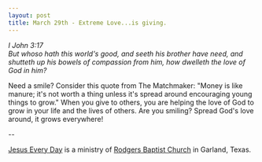 ```yaml
---
layout: post
title: March 29th - Extreme Love...is giving.
---
```


_I John 3:17  
But whoso hath this world's good, and seeth his brother have need,
and shutteth up his bowels of compassion from him, how dwelleth the
love of God in him?_

Need a smile? Consider this quote from The Matchmaker: "Money is
like manure; it's not worth a thing unless it's spread around
encouraging young things to grow." When you give to others, you are
helping the love of God to grow in your life and the lives of others.
Are you smiling? Spread God's love around, it grows everywhere!

 --

<a href=http://jesuseveryday.net>Jesus Every Day</a> is a ministry of <a href=http://rodgersbaptist.net>Rodgers Baptist Church</a> in Garland, Texas.
